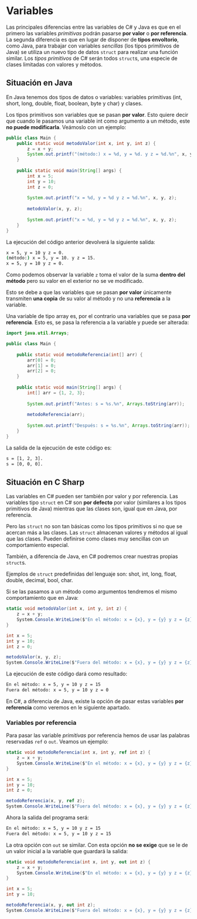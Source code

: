 # Variables

Las principales diferencias entre las variables de C# y Java es que en el primero las variables _primitivas_ podrán pasarse **por valor** o **por referencia**. La segunda diferencia es que en lugar de disponer de **tipos envoltorio**, como Java, para trabajar con variables _sencillas_ (los tipos primitivos de Java) se utiliza un nuevo tipo de datos `struct` para realizar una función similar. Los _tipos primitivos_ de C# serán todos `struct`s, una especie de clases limitadas con valores y métodos.

## Situación en Java

En Java tenemos dos tipos de datos o variables: variables primitivas (int, short, long, double, float, boolean, byte y char) y clases.

Los tipos primitivos son variables que se pasan **por valor**. Esto quiere decir que cuando le pasamos una variable int como argumento a un método, este **no puede modificarla**. Veámoslo con un ejemplo:

```java
public class Main {
    public static void metodoValor(int x, int y, int z) {
        z = x + y;
        System.out.printf("(método:) x = %d, y = %d. y z = %d.%n", x, y, z);
    }
    
    public static void main(String[] args) {
        int x = 5;
        int y = 10;
        int z = 0;
        
        System.out.printf("x = %d, y = %d y z = %d.%n", x, y, z);
        
        metodoValor(x, y, z);
        
        System.out.printf("x = %d, y = %d y z = %d.%n", x, y, z);
    }
}
```

La ejecución del código anterior devolverá la siguiente salida:

```bash
x = 5, y = 10 y z = 0.
(método:) x = 5, y = 10. y z = 15.
x = 5, y = 10 y z = 0.
```

Como podemos observar la variable `z` toma el valor de la suma **dentro del método** pero su valor en el exterior no se ve modificado.

Esto se debe a que las variables que se pasan **por valor** únicamente transmiten **una copia** de su valor al método y no una **referencia** a la variable.

Una variable de tipo array es, por el contrario una variables que se pasa **por referencia**. Esto es, se pasa la referencia a la variable y puede ser alterada:

```java
import java.util.Arrays;

public class Main {
   
    public static void metodoReferencia(int[] arr) {
        arr[0] = 0;
        arr[1] = 0;
        arr[2] = 0;
    }
    
    public static void main(String[] args) {
        int[] arr = {1, 2, 3};
        
        System.out.printf("Antes: s = %s.%n", Arrays.toString(arr));
        
        metodoReferencia(arr);
        
        System.out.printf("Después: s = %s.%n", Arrays.toString(arr));
    }
}
```

La salida de la ejecución de este código es:

```bash
s = [1, 2, 3].
s = [0, 0, 0].
```

## Situación en C Sharp

Las variables en C# pueden ser también por valor y por referencia. Las variables tipo `struct` en C# son **por defecto** por valor (similares a los tipos primitivos de Java) mientras que las clases son, igual que en Java, por referencia.

Pero las `struct` no son tan básicas como los tipos primitivos si no que se acercan más a las clases. Las `struct` almacenan valores y métodos al igual que las clases. Pueden definirse como clases muy sencillas con un comportamiento especial.

También, a diferencia de Java, en C# podremos crear nuestras propias `struct`s.

Ejemplos de `struct` predefinidas del lenguaje son: shot, int, long, float, double, decimal, bool, char.

Si se las pasamos a un método como argumentos tendremos el mismo comportamiento que en Java:

```c#
static void metodoValor(int x, int y, int z) {
    z = x + y;
    System.Console.WriteLine($"En el método: x = {x}, y = {y} y z = {z}");
}

int x = 5;
int y = 10;
int z = 0;

metodoValor(x, y, z);
System.Console.WriteLine($"Fuera del método: x = {x}, y = {y} y z = {z}");

```

La ejecución de este código dará como resultado:

```bash
En el método: x = 5, y = 10 y z = 15
Fuera del método: x = 5, y = 10 y z = 0
```

En C#, a diferencia de Java, existe la opción de pasar estas variables **por referencia** como veremos en le siguiente apartado.

### Variables por referencia

Para pasar las variable _primitivas_ por referencia hemos de usar las palabras reservadas `ref` o `out`. Veamos un ejemplo:

```c#
static void metodoReferencia(int x, int y, ref int z) {
    z = x + y;
    System.Console.WriteLine($"En el método: x = {x}, y = {y} y z = {z}");
}

int x = 5;
int y = 10;
int z = 0;

metodoReferencia(x, y, ref z);
System.Console.WriteLine($"Fuera del método: x = {x}, y = {y} y z = {z}");
```

Ahora la salida del programa será:

```bash
En el método: x = 5, y = 10 y z = 15
Fuera del método: x = 5, y = 10 y z = 15
```

La otra opción con `out` se similar. Con esta opción **no se exige** que se le de un valor inicial a la variable que guardará la salida:

```c#
static void metodoReferencia(int x, int y, out int z) {
    z = x + y;
    System.Console.WriteLine($"En el método: x = {x}, y = {y} y z = {z}");
}

int x = 5;
int y = 10;

metodoReferencia(x, y, out int z);
System.Console.WriteLine($"Fuera del método: x = {x}, y = {y} y z = {z}");
```

